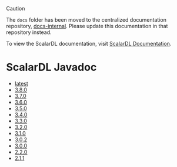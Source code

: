 > [!CAUTION]
> 
> The `docs` folder has been moved to the centralized documentation repository, [docs-internal](https://github.com/scalar-labs/docs-internal). Please update this documentation in that repository instead.
> 
> To view the ScalarDL documentation, visit [ScalarDL Documentation](https://scalardl.scalar-labs.com/docs/).

# ScalarDL Javadoc

* [latest](./latest/index.md)
* [3.8.0](./3.8.0/index.md)
* [3.7.0](./3.7.0/index.md)
* [3.6.0](./3.6.0/index.md)
* [3.5.0](./3.5.0/index.md)
* [3.4.0](./3.4.0/index.md)
* [3.3.0](./3.3.0/index.md)
* [3.2.0](./3.2.0/index.md)
* [3.1.0](./3.1.0/index.md)
* [3.0.2](./3.0.2/index.md)
* [3.0.0](./3.0.0/index.md)
* [2.2.0](./2.2.0/index.md)
* [2.1.1](./2.1.1/index.md)
